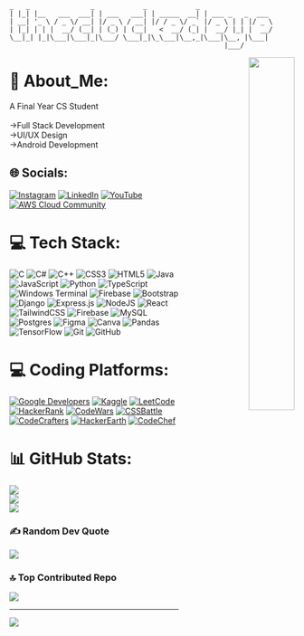 
  ```
  _   _               _            _            _                 
 | |_| |__   ___  ___| | ___   ___| | _____  __| | ___ _   _  ___ 
 | __| '_ \ / _ \/ __| |/ _ \ / __| |/ / _ \/ _` |/ _ \ | | |/ _ \
 | |_| | | |  __/ (__| | (_) | (__|   <  __/ (_| |  __/ |_| |  __/
  \__|_| |_|\___|\___|_|\___/ \___|_|\_\___|\__,_|\___|\__, |\___|
                                                       |___/      
```






<div align="right">
  <img src="https://cdn.dribbble.com/users/2131993/screenshots/4948736/thoughtworks-gif_dribbble.gif" align="right" style="width: 40%" />
</div>  
  

  
  

# 💫 About_Me:
A Final Year CS Student<br><br> ->Full Stack Development <br>->UI/UX Design <br>->Android Development


## 🌐 Socials:
[![Instagram](https://img.shields.io/badge/Instagram-%23E4405F.svg?logo=Instagram&logoColor=white)](https://instagram.com/__arun.george?igsh=aDI2ZjkxYjczaHB0) [![LinkedIn](https://img.shields.io/badge/LinkedIn-%230077B5.svg?logo=linkedin&logoColor=white)](https://linkedin.com/in/arungeorge034) [![YouTube](https://img.shields.io/badge/YouTube-%23FF0000.svg?logo=YouTube&logoColor=white)](https://youtube.com/@clocked-eye) 
[![AWS Cloud Community](https://img.shields.io/badge/AWS_Cloud_Community-%23150458.svg?logo=aws&logoColor=white)](https://community.aws/@theclockedeye)

# 💻 Tech Stack:
![C](https://img.shields.io/badge/c-%2300599C.svg?style=for-the-badge&logo=c&logoColor=white) ![C#](https://img.shields.io/badge/c%23-%23239120.svg?style=for-the-badge&logo=csharp&logoColor=white) ![C++](https://img.shields.io/badge/c++-%2300599C.svg?style=for-the-badge&logo=c%2B%2B&logoColor=white) ![CSS3](https://img.shields.io/badge/css3-%231572B6.svg?style=for-the-badge&logo=css3&logoColor=white) ![HTML5](https://img.shields.io/badge/html5-%23E34F26.svg?style=for-the-badge&logo=html5&logoColor=white) ![Java](https://img.shields.io/badge/java-%23ED8B00.svg?style=for-the-badge&logo=openjdk&logoColor=white) ![JavaScript](https://img.shields.io/badge/javascript-%23323330.svg?style=for-the-badge&logo=javascript&logoColor=%23F7DF1E) ![Python](https://img.shields.io/badge/python-3670A0?style=for-the-badge&logo=python&logoColor=ffdd54) ![TypeScript](https://img.shields.io/badge/typescript-%23007ACC.svg?style=for-the-badge&logo=typescript&logoColor=white) ![Windows Terminal](https://img.shields.io/badge/Windows%20Terminal-%234D4D4D.svg?style=for-the-badge&logo=windows-terminal&logoColor=white) ![Firebase](https://img.shields.io/badge/firebase-%23039BE5.svg?style=for-the-badge&logo=firebase) ![Bootstrap](https://img.shields.io/badge/bootstrap-%238511FA.svg?style=for-the-badge&logo=bootstrap&logoColor=white) ![Django](https://img.shields.io/badge/django-%23092E20.svg?style=for-the-badge&logo=django&logoColor=white) ![Express.js](https://img.shields.io/badge/express.js-%23404d59.svg?style=for-the-badge&logo=express&logoColor=%2361DAFB) ![NodeJS](https://img.shields.io/badge/node.js-6DA55F?style=for-the-badge&logo=node.js&logoColor=white) ![React](https://img.shields.io/badge/react-%2320232a.svg?style=for-the-badge&logo=react&logoColor=%2361DAFB) ![TailwindCSS](https://img.shields.io/badge/tailwindcss-%2338B2AC.svg?style=for-the-badge&logo=tailwind-css&logoColor=white) ![Firebase](https://img.shields.io/badge/firebase-a08021?style=for-the-badge&logo=firebase&logoColor=ffcd34) ![MySQL](https://img.shields.io/badge/mysql-4479A1.svg?style=for-the-badge&logo=mysql&logoColor=white) ![Postgres](https://img.shields.io/badge/postgres-%23316192.svg?style=for-the-badge&logo=postgresql&logoColor=white) ![Figma](https://img.shields.io/badge/figma-%23F24E1E.svg?style=for-the-badge&logo=figma&logoColor=white) ![Canva](https://img.shields.io/badge/Canva-%2300C4CC.svg?style=for-the-badge&logo=Canva&logoColor=white) ![Pandas](https://img.shields.io/badge/pandas-%23150458.svg?style=for-the-badge&logo=pandas&logoColor=white) ![TensorFlow](https://img.shields.io/badge/TensorFlow-%23FF6F00.svg?style=for-the-badge&logo=TensorFlow&logoColor=white) ![Git](https://img.shields.io/badge/git-%23F05033.svg?style=for-the-badge&logo=git&logoColor=white) ![GitHub](https://img.shields.io/badge/github-%23121011.svg?style=for-the-badge&logo=github&logoColor=white)

# 💻 Coding Platforms:

  [![Google Developers](https://img.shields.io/badge/google_developers-orange.svg?style=for-the-badge&logo=google&logoColor=white)](https://developers.google.com/profile/u/theclockedeye)
  [![Kaggle](https://img.shields.io/badge/kaggle-white.svg?style=for-the-badge&logo=kaggle&logoColor=blue)](https://www.kaggle.com/arungeorge034)
  [![LeetCode](https://img.shields.io/badge/leetcode-%23323330.svg?style=for-the-badge&logo=LeetCode&logoColor=%23F7DF1E)](https://leetcode.com/u/arungeorge034/)
  [![HackerRank](https://img.shields.io/badge/hackerrank-6DA55F.svg?style=for-the-badge&logo=hackerrank&logoColor=black)](https://www.hackerrank.com/profile/arungeorge034)
  [![CodeWars](https://img.shields.io/badge/Codewars-brown.svg?style=for-the-badge&logo=codewars&logoColor=black)](https://www.codewars.com/users/arungeorge)
  [![CSSBattle](https://img.shields.io/badge/CSSBattle-yellow.svg?style=for-the-badge&logo=&logoColor=black)](https://cssbattle.dev/player/arungeorge)
  [![CodeCrafters](https://img.shields.io/badge/codecrafters-grey.svg?style=for-the-badge&logo=c&logoColor=white)](https://app.codecrafters.io/users/theclockedeye)
  [![HackerEarth](https://img.shields.io/badge/hacker_earth-blue.svg?style=for-the-badge&logo=hacker&logoColor=black)](https://www.hackerearth.com/@arungeorge034/)
  [![CodeChef](https://img.shields.io/badge/codechef-brown.svg?style=for-the-badge&logo=codechef&logoColor=white)](https://www.codechef.com/users/arungeorge034)

    










# 📊 GitHub Stats:
![](https://github-readme-stats.vercel.app/api?username=theclockedeye&theme=github_dark&hide_border=true&include_all_commits=true&count_private=true)<br/>
![](https://github-readme-streak-stats.herokuapp.com/?user=theclockedeye&theme=github_dark&hide_border=true)<br/>
![](https://github-readme-stats.vercel.app/api/top-langs/?username=theclockedeye&theme=github_dark&hide_border=true&include_all_commits=true&count_private=true&layout=compact)

### ✍️ Random Dev Quote
![](https://quotes-github-readme.vercel.app/api?type=horizontal&theme=radical)

### 🔝 Top Contributed Repo
![](https://github-contributor-stats.vercel.app/api?username=theclockedeye&limit=5&theme=highcontrast&combine_all_yearly_contributions=true)

---
[![](https://visitcount.itsvg.in/api?id=theclockedeye&icon=10&color=8)](https://visitcount.itsvg.in)

<!-- Proudly created with GPRM ( https://gprm.itsvg.in ) -->
